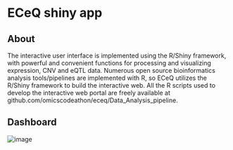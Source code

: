 # ECeQ shiny app

## About
 The interactive user interface is implemented using the R/Shiny framework, with powerful and convenient functions for processing and visualizing expression, CNV and eQTL data. Numerous open source bioinformatics analysis tools/pipelines are implemented with R, so ECeQ utilizes the R/Shiny framework to build the interactive web. All the R scripts used to develop the interactive web portal are freely available at github.com/omicscodeathon/eceq/Data_Analysis_pipeline.
 
## Dashboard

![image](https://user-images.githubusercontent.com/73958439/186021944-54db1cea-bdcc-4284-9d88-ac7ceb3bb717.png)

